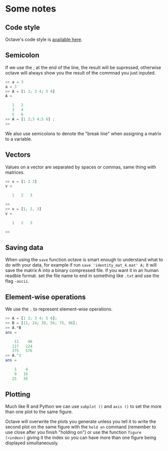 # Some notes

## Code style

Octave's code style is [available here](https://wiki.octave.org/Octave_style_guide).

## Semicolon

If we use the ; at the end of the line, the result will be supressed, otherwise octave will always show you the result of the commnad you just inputed.

```octave
>> a = 3
a = 3
>> A = [1 2; 3 4; 5 6]
A =

   1   2
   3   4
   5   6
>> A = [1 2;3 4;5 6] ;
>>
```

We also use semicolons to denote the "break line" when assigning a matrix to a variable.

## Vectors

Values on a vector are separated by spaces or commas, same thing with matrices.

```octave
>> v = [1 2 3]
v =

   1   2   3

>>
>> v = [1, 2, 3]
v =

   1   2   3

>>
```

## Saving data

When using the `save` function octave is smart enough to understand what to do with your data, for example if run `save 'identity_mat_4.mat' A;` it will save the matrix A into a binary compressed file. If you want it in an human readble format. set the file name to end in something like `.txt` and use the flag `-ascii`.

## Element-wise operations

We use the `.` to represent element-wise operations.

```octave
>> A = [1 2; 3 4; 5 6];
>> B = [11, 24; 39, 56; 75, 96];
>> A.*B
ans =

    11    48
   117   224
   375   576
>> A.^2
ans =

    1    4
    9   16
   25   36
```

## Plotting

Much like R and Python we can use `subplot ()` and `axis ()` to set the more than one plot to the same figure.

Octave will overwrite the plots you generate unless you tell it to write the second plot on the same figure with the `hold on` command (remember to use close after you finish "holding on") or use the function `figure (<index>)` giving it the index so you can have more than one figure being displayed simultaneously.
